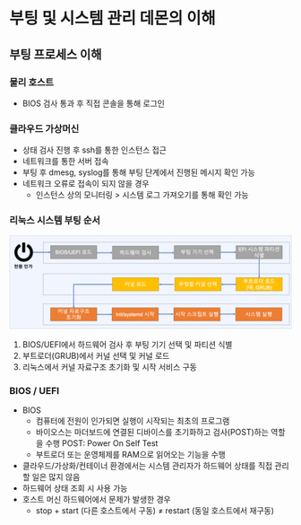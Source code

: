 # 부팅 및 시스템 관리 데몬의 이해

## 부팅 프로세스 이해

### 물리 호스트

- BIOS 검사 통과 후 직접 콘솔을 통해 로그인

### 클라우드 가상머신

- 상태 검사 진행 후 ssh를 통한 인스턴스 접근
- 네트워크를 통한 서버 접속
- 부팅 후 dmesg, syslog를 통해 부팅 단계에서 진행된 메시지 확인 가능
- 네트워크 오류로 접속이 되지 않을 경우
  - 인스턴스 상의 모니터링 > 시스템 로그 가져오기를 통해 확인 가능

### 리눅스 시스템 부팅 순서

![images/booting_process/1.png](images/booting_process/1.png)

1. BIOS/UEFI에서 하드웨어 검사 후 부팅 기기 선택 및 파티션 식별
2. 부트로더(GRUB)에서 커널 선택 및 커널 로드
3. 리눅스에서 커널 자료구조 초기화 및 시작 서비스 구동

### BIOS / UEFI

- BIOS
  - 컴퓨터에 전원이 인가되면 실행이 시작되는 최초의 프로그램
  - 바이오스는 마더보드에 연결된 디바이스를 초기화하고 검사(POST)하는 역할을 수행
    POST: Power On Self Test
  - 부트로더 또는 운영체제를 RAM으로 읽어오는 기능을 수행
- 클라우드/가상화/컨테이너 환경에서는 시스템 관리자가 하드웨어 상태를 직접 관리할 일은 많지 않음
- 하드웨어 상태 조회 시 사용 가능
- 호스트 머신 하드웨어에서 문제가 발생한 경우
  - stop + start (다른 호스트에서 구동) ≠ restart (동일 호스트에서 재구동)
